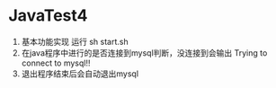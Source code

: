 # JavaTest4
1. 基本功能实现 运行 sh start.sh 
2. 在java程序中进行的是否连接到mysql判断，没连接到会输出 Trying to connect to mysql!!
3. 退出程序结束后会自动退出mysql


